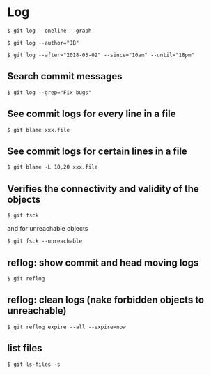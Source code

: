 # Log


```
$ git log --oneline --graph
```

```
$ git log --author="JB" 
```

```
$ git log --after="2018-03-02" --since="10am" --until="18pm"
```

## Search commit messages

```
$ git log --grep="Fix bugs"
```

## See commit logs for every line in a file

```
$ git blame xxx.file
```

## See commit logs for certain lines in a file

```
$ git blame -L 10,20 xxx.file
```

## Verifies the connectivity and validity of the objects

```
$ git fsck
```
  
and for unreachable objects

```
$ git fsck --unreachable
```


## reflog: show commit and head moving logs

```
$ git reflog
```

## reflog: clean logs (nake forbidden objects to unreachable)

```
$ git reflog expire --all --expire=now
```

## list files

```
$ git ls-files -s
```


